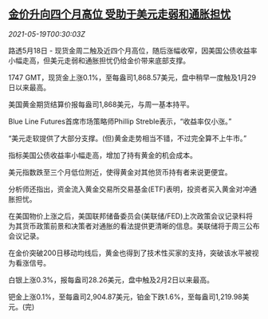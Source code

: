<!--1621384262000-->
[金价升向四个月高位 受助于美元走弱和通胀担忧](https://cn.reuters.com/article/precious-metals-0518-tues-idCNKCS2D000Y)
------

<div><i>2021-05-19T00:30:03Z</i></div><p>路透5月18日 - 现货金周二触及近四个月高位，随后涨幅收窄，因美国公债收益率小幅走高，但美元走弱和通胀担忧仍给金价带来底部支撑。</p><p>1747 GMT，现货金上涨0.1%，至每盎司1,868.57美元，盘中稍早一度触及1月29日以来最高。</p><p>美国黄金期货结算价报每盎司1,868美元，与周一基本持平。</p><p>Blue Line Futures首席市场策略师Phillip Streble表示，“收益率仅小涨。”</p><p>“美元走软提供了大部分支撑。(但)黄金走势相当不错，不过完全算不上牛市。”</p><p>指标美国公债收益率小幅走高，增加了持有黄金的机会成本。</p><p>美元指数跌至三个月低位附近，使得黄金对其他货币持有者来说更便宜。</p><p>分析师还指出，资金流入黄金交易所交易基金(ETF)表明，投资者买入黄金对冲通胀担忧。</p><p>在美国物价上涨之后，美国联邦储备委员会(美联储/FED)上次政策会议记录料将为其货币政策前景和决策者对通胀的看法提供更清晰的信息。美联储将于周三公布会议记录。</p><p>在金价突破200日移动均线后，黄金也得到了技术性买家的支持，突破该水平被视为看涨信号。</p><p>白银上涨0.3%，报每盎司28.26美元，盘中触及2月2日以来最高。</p><p>钯金上涨0.1%，至每盎司2,904.87美元，铂金下跌1.6%，至每盎司1,219.98美元。(完)</p>
